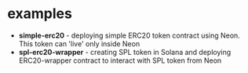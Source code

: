 # examples
- **simple-erc20** - deploying simple ERC20 token contract using Neon. This token can 'live' only inside Neon
- **spl-erc20-wrapper** - creating SPL token in Solana and deploying ERC20-wrapper contract to interact with SPL token from Neon
